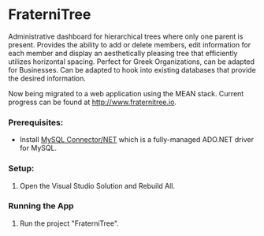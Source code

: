 # FraterniTree

Administrative dashboard for hierarchical trees where only one parent is present. 
Provides the ability to add or delete members, edit information for each member and 
display an aesthetically pleasing tree that efficiently utilizes horizontal spacing. 
Perfect for Greek Organizations, can be adapted for Businesses. Can be adapted to hook 
into existing databases that provide the desired information.

Now being migrated to a web application using the MEAN stack. Current progress can be found at http://www.fraternitree.io.

### Prerequisites:  
-  Install [MySQL Connector/NET][mysqlnet] which is a fully-managed ADO.NET driver for MySQL.

### Setup:  
1.  Open the Visual Studio Solution and Rebuild All.  

### Running the App
1.  Run the project "FraterniTree".

[mysqlnet]: http://dev.mysql.com/downloads/connector/net/#downloads
